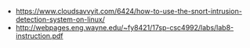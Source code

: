- https://www.cloudsavvyit.com/6424/how-to-use-the-snort-intrusion-detection-system-on-linux/
- http://webpages.eng.wayne.edu/~fy8421/17sp-csc4992/labs/lab8-instruction.pdf
